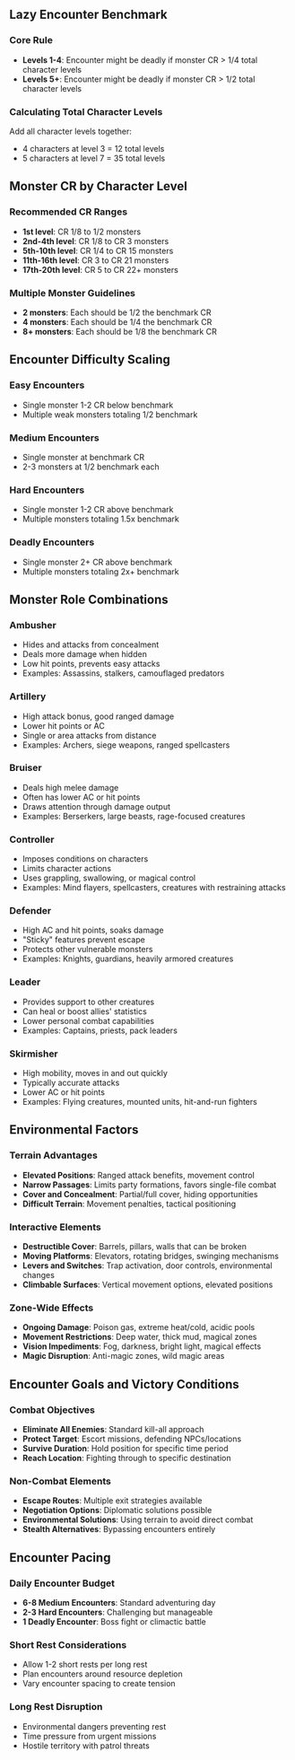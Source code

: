 ## Lazy Encounter Benchmark

### Core Rule
- **Levels 1-4**: Encounter might be deadly if monster CR > 1/4 total character levels
- **Levels 5+**: Encounter might be deadly if monster CR > 1/2 total character levels

### Calculating Total Character Levels
Add all character levels together:
- 4 characters at level 3 = 12 total levels
- 5 characters at level 7 = 35 total levels

## Monster CR by Character Level

### Recommended CR Ranges
- **1st level**: CR 1/8 to 1/2 monsters
- **2nd-4th level**: CR 1/8 to CR 3 monsters  
- **5th-10th level**: CR 1/4 to CR 15 monsters
- **11th-16th level**: CR 3 to CR 21 monsters
- **17th-20th level**: CR 5 to CR 22+ monsters

### Multiple Monster Guidelines
- **2 monsters**: Each should be 1/2 the benchmark CR
- **4 monsters**: Each should be 1/4 the benchmark CR  
- **8+ monsters**: Each should be 1/8 the benchmark CR

## Encounter Difficulty Scaling

### Easy Encounters
- Single monster 1-2 CR below benchmark
- Multiple weak monsters totaling 1/2 benchmark

### Medium Encounters  
- Single monster at benchmark CR
- 2-3 monsters at 1/2 benchmark each

### Hard Encounters
- Single monster 1-2 CR above benchmark
- Multiple monsters totaling 1.5x benchmark

### Deadly Encounters
- Single monster 2+ CR above benchmark
- Multiple monsters totaling 2x+ benchmark

## Monster Role Combinations

### Ambusher
- Hides and attacks from concealment
- Deals more damage when hidden
- Low hit points, prevents easy attacks
- Examples: Assassins, stalkers, camouflaged predators

### Artillery
- High attack bonus, good ranged damage
- Lower hit points or AC
- Single or area attacks from distance
- Examples: Archers, siege weapons, ranged spellcasters

### Bruiser
- Deals high melee damage
- Often has lower AC or hit points
- Draws attention through damage output
- Examples: Berserkers, large beasts, rage-focused creatures

### Controller
- Imposes conditions on characters
- Limits character actions
- Uses grappling, swallowing, or magical control
- Examples: Mind flayers, spellcasters, creatures with restraining attacks

### Defender
- High AC and hit points, soaks damage
- "Sticky" features prevent escape
- Protects other vulnerable monsters
- Examples: Knights, guardians, heavily armored creatures

### Leader
- Provides support to other creatures
- Can heal or boost allies' statistics
- Lower personal combat capabilities
- Examples: Captains, priests, pack leaders

### Skirmisher
- High mobility, moves in and out quickly
- Typically accurate attacks
- Lower AC or hit points
- Examples: Flying creatures, mounted units, hit-and-run fighters

## Environmental Factors

### Terrain Advantages
- **Elevated Positions**: Ranged attack benefits, movement control
- **Narrow Passages**: Limits party formations, favors single-file combat
- **Cover and Concealment**: Partial/full cover, hiding opportunities
- **Difficult Terrain**: Movement penalties, tactical positioning

### Interactive Elements
- **Destructible Cover**: Barrels, pillars, walls that can be broken
- **Moving Platforms**: Elevators, rotating bridges, swinging mechanisms
- **Levers and Switches**: Trap activation, door controls, environmental changes
- **Climbable Surfaces**: Vertical movement options, elevated positions

### Zone-Wide Effects
- **Ongoing Damage**: Poison gas, extreme heat/cold, acidic pools
- **Movement Restrictions**: Deep water, thick mud, magical zones
- **Vision Impediments**: Fog, darkness, bright light, magical effects
- **Magic Disruption**: Anti-magic zones, wild magic areas

## Encounter Goals and Victory Conditions

### Combat Objectives
- **Eliminate All Enemies**: Standard kill-all approach
- **Protect Target**: Escort missions, defending NPCs/locations
- **Survive Duration**: Hold position for specific time period
- **Reach Location**: Fighting through to specific destination

### Non-Combat Elements
- **Escape Routes**: Multiple exit strategies available
- **Negotiation Options**: Diplomatic solutions possible
- **Environmental Solutions**: Using terrain to avoid direct combat
- **Stealth Alternatives**: Bypassing encounters entirely

## Encounter Pacing

### Daily Encounter Budget
- **6-8 Medium Encounters**: Standard adventuring day
- **2-3 Hard Encounters**: Challenging but manageable
- **1 Deadly Encounter**: Boss fight or climactic battle

### Short Rest Considerations
- Allow 1-2 short rests per long rest
- Plan encounters around resource depletion
- Vary encounter spacing to create tension

### Long Rest Disruption
- Environmental dangers preventing rest
- Time pressure from urgent missions
- Hostile territory with patrol threats